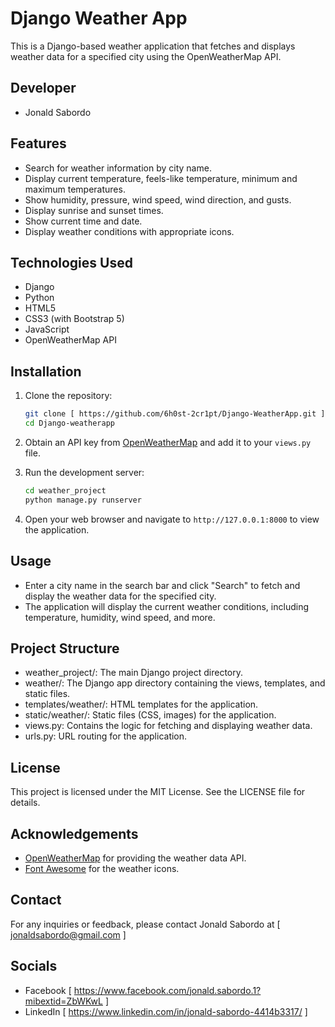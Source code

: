# Django Weather App

This is a Django-based weather application that fetches and displays weather data for a specified city using the OpenWeatherMap API.

## Developer

- Jonald Sabordo

## Features

- Search for weather information by city name.
- Display current temperature, feels-like temperature, minimum and maximum temperatures.
- Show humidity, pressure, wind speed, wind direction, and gusts.
- Display sunrise and sunset times.
- Show current time and date.
- Display weather conditions with appropriate icons.

## Technologies Used

- Django
- Python
- HTML5
- CSS3 (with Bootstrap 5)
- JavaScript
- OpenWeatherMap API

## Installation

1. Clone the repository:

    ```bash
    git clone [ https://github.com/6h0st-2cr1pt/Django-WeatherApp.git ]
    cd Django-weatherapp
    ```

2. Obtain an API key from [OpenWeatherMap](https://openweathermap.org/api) and add it to your `views.py` file.

3. Run the development server:

    ```bash
    cd weather_project
    python manage.py runserver
    ```

4. Open your web browser and navigate to `http://127.0.0.1:8000` to view the application.

## Usage

- Enter a city name in the search bar and click "Search" to fetch and display the weather data for the specified city.
- The application will display the current weather conditions, including temperature, humidity, wind speed, and more.

## Project Structure

- weather_project/: The main Django project directory.
- weather/: The Django app directory containing the views, templates, and static files.
- templates/weather/: HTML templates for the application.
- static/weather/: Static files (CSS, images) for the application.
- views.py: Contains the logic for fetching and displaying weather data.
- urls.py: URL routing for the application.

## License

This project is licensed under the MIT License. See the LICENSE file for details.

## Acknowledgements

- [OpenWeatherMap](https://openweathermap.org/) for providing the weather data API.
- [Font Awesome](https://fontawesome.com/) for the weather icons.

## Contact

For any inquiries or feedback, please contact Jonald Sabordo at [ jonaldsabordo@gmail.com ]

## Socials

- Facebook [ https://www.facebook.com/jonald.sabordo.1?mibextid=ZbWKwL ]
- LinkedIn [ https://www.linkedin.com/in/jonald-sabordo-4414b3317/ ]

